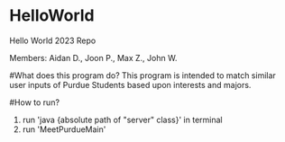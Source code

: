 # HelloWorld
Hello World 2023 Repo

Members: Aidan D., Joon P., Max Z., John W.

#What does this program do?
This program is intended to match similar user inputs of Purdue Students based upon interests and majors.

#How to run?
1. run 'java {absolute path of "server" class}' in terminal
2. run 'MeetPurdueMain'

